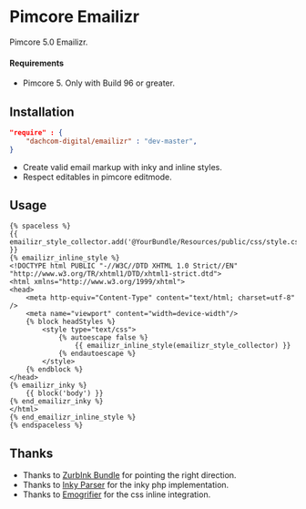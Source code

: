 # Pimcore Emailizr
Pimcore 5.0 Emailizr.

#### Requirements
* Pimcore 5. Only with Build 96 or greater.

## Installation

```json
"require" : {
    "dachcom-digital/emailizr" : "dev-master",
}
```

- Create valid email markup with inky and inline styles. 
- Respect editables in pimcore editmode.

## Usage

```twig
{% spaceless %}
{{ emailizr_style_collector.add('@YourBundle/Resources/public/css/style.css') }}
{% emailizr_inline_style %}
<!DOCTYPE html PUBLIC "-//W3C//DTD XHTML 1.0 Strict//EN" "http://www.w3.org/TR/xhtml1/DTD/xhtml1-strict.dtd">
<html xmlns="http://www.w3.org/1999/xhtml">
<head>
    <meta http-equiv="Content-Type" content="text/html; charset=utf-8" />
    <meta name="viewport" content="width=device-width"/>
    {% block headStyles %}
        <style type="text/css">
            {% autoescape false %}
                {{ emailizr_inline_style(emailizr_style_collector) }}
            {% endautoescape %}
        </style>
    {% endblock %}
</head>
{% emailizr_inky %}
    {{ block('body') }}
{% end_emailizr_inky %}
</html>
{% end_emailizr_inline_style %}
{% endspaceless %}

```

## Thanks

- Thanks to [ZurbInk Bundle](https://github.com/thampe/ZurbInkBundle) for pointing the right direction.
- Thanks to [Inky Parser](https://github.com/thampe/inky) for the inky php implementation.
- Thanks to [Emogrifier](https://github.com/jjriv/emogrifier) for the css inline integration.
